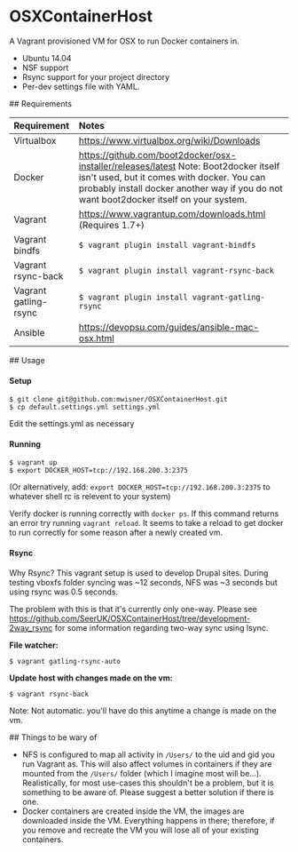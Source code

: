 OSXContainerHost
================

A Vagrant provisioned VM for OSX to run Docker containers in.
* Ubuntu 14.04
* NSF support
* Rsync support for your project directory
* Per-dev settings file with YAML.

## Requirements

| Requirement    | Notes        |
| :-------------- | :------------ |
| Virtualbox     | https://www.virtualbox.org/wiki/Downloads |
| Docker         | https://github.com/boot2docker/osx-installer/releases/latest Note: Boot2docker itself isn't used, but it comes with docker. You can probably install docker another way if you do not want boot2docker itself on your system. |
| Vagrant        | https://www.vagrantup.com/downloads.html (Requires 1.7+) |
| Vagrant bindfs | ``` $ vagrant plugin install vagrant-bindfs ``` |
| Vagrant rsync-back | ``` $ vagrant plugin install vagrant-rsync-back ``` |
| Vagrant gatling-rsync | ``` $ vagrant plugin install vagrant-gatling-rsync ``` |
| Ansible        | https://devopsu.com/guides/ansible-mac-osx.html |


## Usage

#### Setup
```
$ git clone git@github.com:mwisner/OSXContainerHost.git
$ cp default.settings.yml settings.yml
```
Edit the settings.yml as necessary

#### Running
```
$ vagrant up
$ export DOCKER_HOST=tcp://192.168.200.3:2375
```
(Or alternatively, add: `export DOCKER_HOST=tcp://192.168.200.3:2375` to whatever shell rc is relevent to your system)

Verify docker is running correctly with ```docker ps```. If this command returns an error try running `vagrant reload`. It seems to take a reload to get docker to run correctly for some reason after a newly created vm.


#### Rsync
Why Rsync? This vagrant setup is used to develop Drupal sites. During testing vboxfs folder syncing was ~12 seconds, NFS was ~3 seconds but using rsync was 0.5 seconds.

The problem with this is that it's currently only one-way. Please see https://github.com/SeerUK/OSXContainerHost/tree/development-2way_rsync for some information regarding two-way sync using lsync.

**File watcher:**
```
$ vagrant gatling-rsync-auto
```

**Update host with changes made on the vm:**
```
$ vagrant rsync-back
```
Note: Not automatic. you'll have do this anytime a change is made on the vm.


## Things to be wary of

* NFS is configured to map all activity in `/Users/` to the uid and gid you run Vagrant as. This will also affect volumes in containers if they are mounted from the `/Users/` folder (which I imagine most will be...). Realistically, for most use-cases this shouldn't be a problem, but it is something to be aware of. Please suggest a better solution if there is one.
* Docker containers are created inside the VM, the images are downloaded inside the VM. Everything happens in there; therefore, if you remove and recreate the VM you will lose all of your existing containers.
